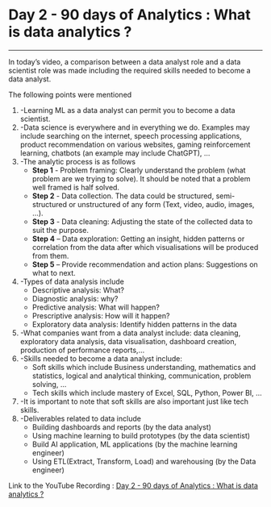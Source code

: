 # Day 2 - 90 days of Analytics : What is data analytics ?

---

In today’s video, a comparison between a data analyst role and a data scientist role was made including the required skills needed to become a data analyst. 

The following points were mentioned

1. -Learning ML as a data analyst can permit you to become a data scientist.
2. -Data science is everywhere and in everything we do. Examples may include searching on the internet, speech processing applications, product recommendation on various websites, gaming reinforcement learning, chatbots (an example may include ChatGPT), …
3. -The analytic process is as follows 
    + **Step 1** - Problem framing: Clearly understand the problem (what problem are we trying to solve). It should be noted that a problem well framed is half solved.
    + **Step 2** - Data collection. The data could be structured, semi-structured or unstructured of any form (Text, video, audio, images, …).
    + **Step 3** - Data cleaning: Adjusting the state of the collected data to suit the purpose.
    + **Step 4** – Data exploration: Getting an insight, hidden patterns or correlation from the data after which visualisations will be produced from them. 
    + **Step 5** – Provide recommendation and action plans: Suggestions on what to next.
4. -Types of data analysis include
    + Descriptive analysis: What?
    + Diagnostic analysis: why?
    + Predictive analysis: What will happen?
    + Prescriptive analysis: How will it happen?
    + Exploratory data analysis: Identify hidden patterns in the data
5. -What companies want from a data analyst include: data cleaning, exploratory data analysis, data visualisation, dashboard creation, production of performance reports,... 
6. -Skills needed to become a data analyst include:  
    + Soft skills which include Business understanding, mathematics and statistics, logical and analytical thinking, communication, problem solving, ...
    + Tech skills which include mastery of Excel, SQL, Python, Power BI, … 
7. -It is important to note that soft skills are also important just like tech skills.
8. -Deliverables related to data include
    + Building dashboards and reports (by the data analyst)
    + Using machine learning to build prototypes (by the data scientist)
    + Build AI application, ML applications (by the machine learning engineer)
    + Using ETL(Extract, Transform, Load) and warehousing (by the Data engineer)

Link to the YouTube Recording : [Day 2 - 90 days of Analytics : What is data analytics ?](https://www.youtube.com/watch?v=4HRLXggMvK0)


